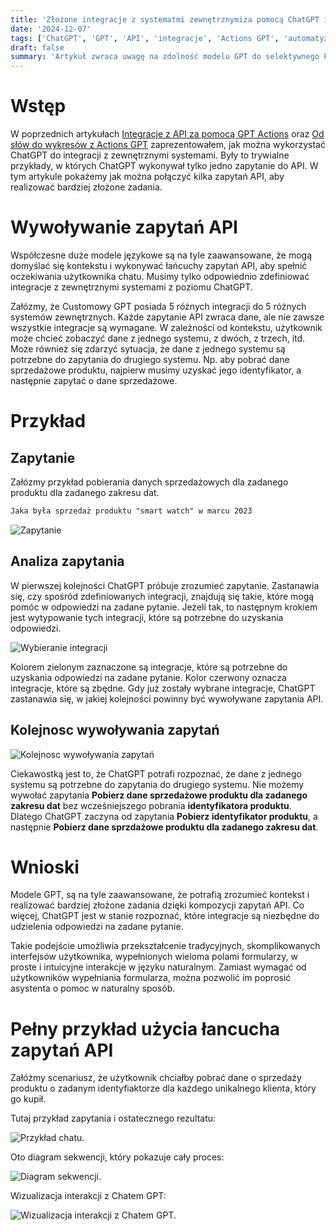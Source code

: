 ```yaml
---
title: 'Złożone integracje z systematmi zewnętrznymiza pomocą ChatGPT i Actions GPT'
date: '2024-12-07'
tags: ['ChatGPT', 'GPT', 'API', 'integracje', 'Actions GPT', 'automatyzacja']
draft: false
summary: 'Artykuł zwraca uwagę na zdolność modelu GPT do selektywnego korzystania z różnych dostępnych integracji API. GPT dobiera tylko te integracje, które są kluczowe do realizacji konkretnego zadania, ustala kolejność wywołań API oraz wykorzystuje wyniki jednych zapytań jako dane wejściowe dla kolejnych.'
---
```


# Wstęp

W poprzednich artykułach [Integracje z API za pomocą GPT Actions](https://aidlazabieganych.pl/blog/integracje-z-api-za-pomoca-gpt-actions) oraz [Od słów do wykresów z Actions GPT](https://aidlazabieganych.pl/blog/od-slow-do-wykresow-z-actions-gpt) zaprezentowałem, jak można wykorzystać ChatGPT do integracji z zewnętrznymi systemami. Były to trywialne przykłady, w których ChatGPT wykonywał tylko jedno zapytanie do API. W tym artykule pokażemy jak można połączyć kilka zapytań API, aby realizować bardziej złożone zadania.

# Wywoływanie zapytań API

Współczesne duże modele językowe są na tyle zaawansowane, że mogą domyślać się kontekstu i wykonywać łańcuchy zapytań API, aby spełnić oczekiwania użytkownika chatu. Musimy tylko odpowiednio zdefiniować integracje z zewnętrznymi systemami z poziomu ChatGPT.

Załózmy, że Customowy GPT posiada 5 różnych integracji do 5 różnych systemów zewnętrznych. Każde zapytanie API zwraca dane, ale nie zawsze wszystkie integracje są wymagane. W zależności od kontekstu, użytkownik może chcieć zobaczyć dane z jednego systemu, z dwóch, z trzech, itd. Może również się zdarzyć sytuacja, że dane z jednego systemu są potrzebne do zapytania do drugiego systemu.
Np. aby pobrać dane sprzedażowe produktu, najpierw musimy uzyskać jego identyfikator, a następnie zapytać o dane sprzedażowe.

# Przykład

## Zapytanie

Załózmy przykład pobierania danych sprzedażowych dla zadanego produktu dla zadanego zakresu dat.

```markdown
Jaka była sprzedaż produktu "smart watch" w marcu 2023
```

![Zapytanie](/blog/zlozone-integracje-z-systematmi-zewnetrznymi/zapytanie.jpg?style=centerme)

## Analiza zapytania

W pierwszej kolejności ChatGPT próbuje zrozumieć zapytanie. Zastanawia się, czy spośród zdefiniowanych integracji, znajdują się takie, które mogą pomóc w odpowiedzi na zadane pytanie. Jeżeli tak, to następnym krokiem jest wytypowanie tych integracji, które są potrzebne do uzyskania odpowiedzi.

![Wybieranie integracji](/blog/zlozone-integracje-z-systematmi-zewnetrznymi/wybieranie-integracji.jpg?style=centerme)

Kolorem zielonym zaznaczone są integracje, które są potrzebne do uzyskania odpowiedzi na zadane pytanie. Kolor czerwony oznacza integracje, które są zbędne. Gdy już zostały wybrane integracje, ChatGPT zastanawia się, w jakiej kolejności powinny być wywoływane zapytania API.

## Kolejnosc wywoływania zapytań

![Kolejnosc wywoływania zapytań](/blog/zlozone-integracje-z-systematmi-zewnetrznymi/kolejnosc-wywoływania-zapytań.jpg?style=centerme)

Ciekawostką jest to, że ChatGPT potrafi rozpoznać, że dane z jednego systemu są potrzebne do zapytania do drugiego systemu. Nie możemy wywołać zapytania **Pobierz dane sprzedażowe produktu dla zadanego zakresu dat** bez wcześniejszego pobrania **identyfikatora produktu**. Dlatego ChatGPT zaczyna od zapytania **Pobierz identyfikator produktu**, a następnie **Pobierz dane sprzdażowe produktu dla zadanego zakresu dat**.

# Wnioski

Modele GPT, są na tyle zaawansowane, że potrafią zrozumieć kontekst i realizować bardziej złożone zadania dzięki kompozycji zapytań API. Co więcej, ChatGPT jest w stanie rozpoznać, które integracje są niezbędne do udzielenia odpowiedzi na zadane pytanie.

Takie podejście umożliwia przekształcenie tradycyjnych, skomplikowanych interfejsów użytkownika, wypełnionych wieloma polami formularzy, w proste i intuicyjne interakcje w języku naturalnym. Zamiast wymagać od użytkowników wypełniania formularza, można pozwolić im poprosić asystenta o pomoc w naturalny sposób.

# Pełny przykład użycia łancucha zapytań API

Załóżmy scenariusz, że użytkownik chciałby pobrać dane o sprzedaży produktu o zadanym identyfiaktorze dla każdego unikalnego klienta, który go kupił.

Tutaj przykład zapytania i ostatecznego rezultatu:

![Przykład chatu.](/blog/zlozone-integracje-z-systematmi-zewnetrznymi/rezultat.jpg?style=centerme)

Oto diagram sekwencji, który pokazuje cały proces:

![Diagram sekwencji.](/blog/zlozone-integracje-z-systematmi-zewnetrznymi/diagram-sekwencji.jpg?style=centerme)

Wizualizacja interakcji z Chatem GPT:

![Wizualizacja interakcji z Chatem GPT.](/blog/zlozone-integracje-z-systematmi-zewnetrznymi/shorter-demo.gif?style=centerme)
